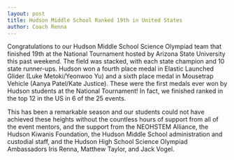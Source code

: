 ```yaml
---
layout: post
title: Hudson Middle School Ranked 19th in United States
author: Coach Renna
---
```

Congratulations to our Hudson Middle School Science Olympiad team that finished 19th at the National Tournament hosted by Arizona State University this past weekend. The field was stacked, with each state champion and 10 state runner-ups.  Hudson won a fourth place medal in Elastic Launched Glider (Luke Metoki/Yeonwoo Yu) and a sixth place medal in Mousetrap Vehicle (Aanya Patel/Kate Justice).  These were the first medals ever won by Hudson students at the National Tournament!  In fact, we finished ranked in the top 12 in the US in 6 of the 25 events. 

 

This has been a remarkable season and our students could not have achieved these heights without the countless hours of support from all of the event mentors, and the support from the NEOHSTEM Alliance, the Hudson Kiwanis Foundation, the Hudson Middle School administration and custodial staff, and the Hudson High School Science Olympiad Ambassadors Iris Renna, Matthew Taylor, and Jack Vogel.
